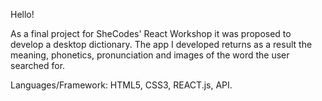 
Hello!

As a final project for SheCodes' React Workshop it was proposed to develop a desktop dictionary. The app I developed returns as a result the meaning, phonetics, pronunciation and images of the word the user searched for. 


Languages/Framework: HTML5, CSS3, REACT.js, API.
